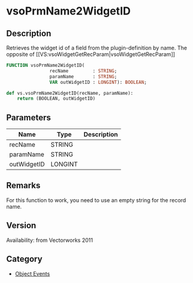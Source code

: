 # vsoPrmName2WidgetID

## Description
Retrieves the widget id of a field from the plugin-definition by name.
The opposite of [[VS:vsoWidgetGetRecParam|vsoWidgetGetRecParam]]

```pascal
FUNCTION vsoPrmName2WidgetID(
				recName         : STRING;
				paramName       : STRING;
				VAR outWidgetID : LONGINT): BOOLEAN;
```

```python
def vs.vsoPrmName2WidgetID(recName, paramName):
    return (BOOLEAN, outWidgetID)
```

## Parameters
|Name|Type|Description|
|---|---|---|
|recName|STRING|   |
|paramName|STRING|   |
|outWidgetID|LONGINT|   |

## Remarks
For this function to work, you need to use an empty string for the record name.

## Version
Availability: from Vectorworks 2011

## Category
* [Object Events](../Categories/Object%20Events.md)
